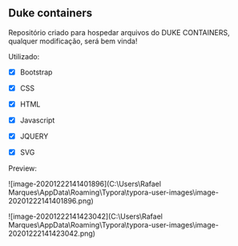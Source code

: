 ## Duke containers

Repositório criado para hospedar arquivos do DUKE CONTAINERS, qualquer modificação, será bem vinda!

Utilizado:

- [x] Bootstrap
- [x] CSS
- [x] HTML
- [x] Javascript
- [x] JQUERY
- [x] SVG



Preview:

![image-20201222141401896](C:\Users\Rafael Marques\AppData\Roaming\Typora\typora-user-images\image-20201222141401896.png)

![image-20201222141423042](C:\Users\Rafael Marques\AppData\Roaming\Typora\typora-user-images\image-20201222141423042.png)